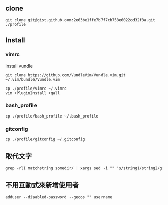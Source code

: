
## clone

```shell
git clone git@gist.github.com:2e63be1ffe7b7f7cb758e6022cd32f3a.git ./profile
```

## Install

### vimrc

install vundle

```shell
git clone https://github.com/VundleVim/Vundle.vim.git ~/.vim/bundle/Vundle.vim
```

```shell
cp ./profile/vimrc ~/.vimrc
vim +PluginInstall +qall
```

### bash_profile

```shell
cp ./profile/bash_profile ~/.bash_profile
```

### gitconfig

```shell
cp ./profile/gitconfig ~/.gitconfig
```

## 取代文字
```shell
grep -rlI matchstring somedir/ | xargs sed -i "" 's/string1/string2/g'
```

## 不用互動式來新增使用者
```shell
adduser --disabled-password --gecos "" username
```

